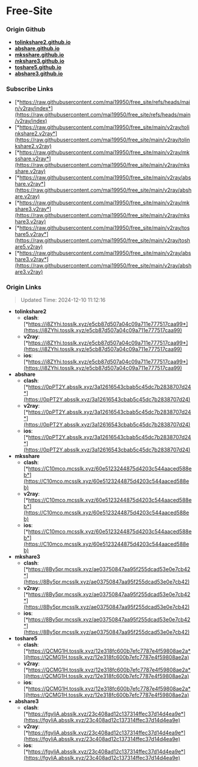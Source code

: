 # Free-Site

### Origin Github

- [**tolinkshare2.github.io**](https://github.com/tolinkshare2/tolinkshare2.github.io)
- [**abshare.github.io**](https://github.com/abshare/abshare.github.io)
- [**mksshare.github.io**](https://github.com/mksshare/mksshare.github.io)
- [**mkshare3.github.io**](https://github.com/mkshare3/mkshare3.github.io)
- [**toshare5.github.io**](https://github.com/toshare5/toshare5.github.io)
- [**abshare3.github.io**](https://github.com/abshare3/abshare3.github.io)

### Subscribe Links

- [*https://raw.githubusercontent.com/mai19950/free_site/refs/heads/main/v2ray/index*](https://raw.githubusercontent.com/mai19950/free_site/refs/heads/main/v2ray/index)
- [*https://raw.githubusercontent.com/mai19950/free_site/main/v2ray/tolinkshare2.v2ray*](https://raw.githubusercontent.com/mai19950/free_site/main/v2ray/tolinkshare2.v2ray)
- [*https://raw.githubusercontent.com/mai19950/free_site/main/v2ray/mksshare.v2ray*](https://raw.githubusercontent.com/mai19950/free_site/main/v2ray/mksshare.v2ray)
- [*https://raw.githubusercontent.com/mai19950/free_site/main/v2ray/abshare.v2ray*](https://raw.githubusercontent.com/mai19950/free_site/main/v2ray/abshare.v2ray)
- [*https://raw.githubusercontent.com/mai19950/free_site/main/v2ray/mkshare3.v2ray*](https://raw.githubusercontent.com/mai19950/free_site/main/v2ray/mkshare3.v2ray)
- [*https://raw.githubusercontent.com/mai19950/free_site/main/v2ray/toshare5.v2ray*](https://raw.githubusercontent.com/mai19950/free_site/main/v2ray/toshare5.v2ray)
- [*https://raw.githubusercontent.com/mai19950/free_site/main/v2ray/abshare3.v2ray*](https://raw.githubusercontent.com/mai19950/free_site/main/v2ray/abshare3.v2ray)

### Origin Links

> Updated Time: 2024-12-10 11:12:16

- **tolinkshare2**
  - **clash**: [*https://i8ZYhi.tosslk.xyz/e5cb87d507a04c09a711e777517caa99*](https://i8ZYhi.tosslk.xyz/e5cb87d507a04c09a711e777517caa99)
  - **v2ray**: [*https://i8ZYhi.tosslk.xyz/e5cb87d507a04c09a711e777517caa99*](https://i8ZYhi.tosslk.xyz/e5cb87d507a04c09a711e777517caa99)
  - **ios**: [*https://i8ZYhi.tosslk.xyz/e5cb87d507a04c09a711e777517caa99*](https://i8ZYhi.tosslk.xyz/e5cb87d507a04c09a711e777517caa99)
- **abshare**
  - **clash**: [*https://0pPT2Y.absslk.xyz/3a12616543cbab5c45dc7b2838707d24*](https://0pPT2Y.absslk.xyz/3a12616543cbab5c45dc7b2838707d24)
  - **v2ray**: [*https://0pPT2Y.absslk.xyz/3a12616543cbab5c45dc7b2838707d24*](https://0pPT2Y.absslk.xyz/3a12616543cbab5c45dc7b2838707d24)
  - **ios**: [*https://0pPT2Y.absslk.xyz/3a12616543cbab5c45dc7b2838707d24*](https://0pPT2Y.absslk.xyz/3a12616543cbab5c45dc7b2838707d24)
- **mksshare**
  - **clash**: [*https://C10mco.mcsslk.xyz/60e5123244875d4203c544aaced588eb*](https://C10mco.mcsslk.xyz/60e5123244875d4203c544aaced588eb)
  - **v2ray**: [*https://C10mco.mcsslk.xyz/60e5123244875d4203c544aaced588eb*](https://C10mco.mcsslk.xyz/60e5123244875d4203c544aaced588eb)
  - **ios**: [*https://C10mco.mcsslk.xyz/60e5123244875d4203c544aaced588eb*](https://C10mco.mcsslk.xyz/60e5123244875d4203c544aaced588eb)
- **mkshare3**
  - **clash**: [*https://8By5pr.mcsslk.xyz/ae03750847aa95f255dcad53e0e7cb42*](https://8By5pr.mcsslk.xyz/ae03750847aa95f255dcad53e0e7cb42)
  - **v2ray**: [*https://8By5pr.mcsslk.xyz/ae03750847aa95f255dcad53e0e7cb42*](https://8By5pr.mcsslk.xyz/ae03750847aa95f255dcad53e0e7cb42)
  - **ios**: [*https://8By5pr.mcsslk.xyz/ae03750847aa95f255dcad53e0e7cb42*](https://8By5pr.mcsslk.xyz/ae03750847aa95f255dcad53e0e7cb42)
- **toshare5**
  - **clash**: [*https://QCMG1H.tosslk.xyz/12e318fc600b7efc7787e4f59808ae2a*](https://QCMG1H.tosslk.xyz/12e318fc600b7efc7787e4f59808ae2a)
  - **v2ray**: [*https://QCMG1H.tosslk.xyz/12e318fc600b7efc7787e4f59808ae2a*](https://QCMG1H.tosslk.xyz/12e318fc600b7efc7787e4f59808ae2a)
  - **ios**: [*https://QCMG1H.tosslk.xyz/12e318fc600b7efc7787e4f59808ae2a*](https://QCMG1H.tosslk.xyz/12e318fc600b7efc7787e4f59808ae2a)
- **abshare3**
  - **clash**: [*https://fgyliA.absslk.xyz/23c408ad12c137314ffec37d14d4ea9e*](https://fgyliA.absslk.xyz/23c408ad12c137314ffec37d14d4ea9e)
  - **v2ray**: [*https://fgyliA.absslk.xyz/23c408ad12c137314ffec37d14d4ea9e*](https://fgyliA.absslk.xyz/23c408ad12c137314ffec37d14d4ea9e)
  - **ios**: [*https://fgyliA.absslk.xyz/23c408ad12c137314ffec37d14d4ea9e*](https://fgyliA.absslk.xyz/23c408ad12c137314ffec37d14d4ea9e)

